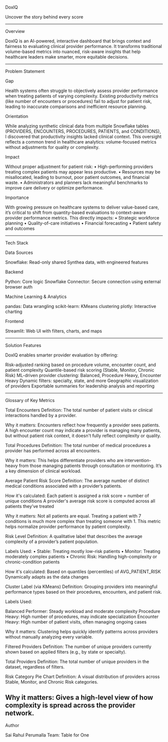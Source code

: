 DoxIQ
 
Uncover the story behind every score
 
 
---
 
Overview
 
DoxIQ is an AI-powered, interactive dashboard that brings context and fairness to evaluating clinical provider performance. It transforms traditional volume-based metrics into nuanced, risk-aware insights that help healthcare leaders make smarter, more equitable decisions.
 
 
---
 
Problem Statement
 
Gap
 
Health systems often struggle to objectively assess provider performance when treating patients of varying complexity. Existing productivity metrics (like number of encounters or procedures) fail to adjust for patient risk, leading to inaccurate comparisons and inefficient resource planning.
 
Orientation
 
While analyzing synthetic clinical data from multiple Snowflake tables (PROVIDERS, ENCOUNTERS, PROCEDURES, PATIENTS, and CONDITIONS), I discovered that productivity insights lacked clinical context. This oversight reflects a common trend in healthcare analytics: volume-focused metrics without adjustments for quality or complexity.
 
Impact
 
   Without proper adjustment for patient risk:
   •	High-performing providers treating complex patients may appear less productive.
   •	Resources may be misallocated, leading to burnout, poor patient outcomes, and financial waste.
   •	Administrators and planners lack meaningful benchmarks to improve care delivery or optimize performance.
 
 
Importance

   With growing pressure on healthcare systems to deliver value-based care, it’s critical to shift from quantity-based evaluations to context-aware provider performance metrics. This directly impacts:
   •	Strategic workforce planning
   •	Quality-of-care initiatives
   •	Financial forecasting
   •	Patient safety and outcomes
 
 
 
---
 
Tech Stack
 
Data Sources
 
   Snowflake: Read-only shared Synthea data, with engineered features
 
 
Backend
 
   Python: Core logic
   Snowflake Connector: Secure connection using external browser auth
 
 
Machine Learning & Analytics
 
   pandas: Data wrangling
   scikit-learn: KMeans clustering
   plotly: Interactive charting
 
 
Frontend
 
   Streamlit: Web UI with filters, charts, and maps
 
 
 
---
 
Solution Features
 
DoxIQ enables smarter provider evaluation by offering:
    
   Risk-adjusted ranking based on procedure volume, encounter count, and patient complexity
   Quantile-based risk scoring (Stable, Monitor, Chronic Risk)
   ML-driven provider clustering: Balanced, Procedure Heavy, Encounter Heavy
   Dynamic filters: specialty, state, and more
   Geographic visualization of providers
   Exportable summaries for leadership analysis and reporting

 
---
 
Glossary of Key Metrics
 
Total Encounters
   Definition: The total number of patient visits or clinical interactions handled by a provider.
   
   Why it matters: Encounters reflect how frequently a provider sees patients. A high encounter count may indicate a provider is managing many patients, but without patient risk context, it doesn't fully reflect complexity or quality.

Total Procedures
   Definition: The total number of medical procedures a provider has performed across all encounters.
   
   Why it matters: This helps differentiate providers who are intervention-heavy from those managing patients through consultation or monitoring. It’s a key dimension of clinical workload.

Average Patient Risk Score
   Definition: The average number of distinct medical conditions associated with a provider’s patients.
   
   How it's calculated: Each patient is assigned a risk score = number of unique conditions A provider's average risk score is computed across all patients they’ve treated

   Why it matters: Not all patients are equal. Treating a patient with 7 conditions is much more complex than treating someone with 1. This metric helps normalize provider performance by patient complexity.

Risk Level
   Definition: A qualitative label that describes the average complexity of a provider’s patient population.

Labels Used: 
   • Stable: Treating mostly low-risk patients 
   • Monitor: Treating moderately complex patients 
   • Chronic Risk: Handling high-complexity or chronic-condition patients

How it's calculated: Based on quantiles (percentiles) of AVG_PATIENT_RISK Dynamically adapts as the data changes

Cluster Label (via KMeans)
   Definition: Grouping providers into meaningful performance types based on their procedures, encounters, and patient risk.

Labels Used:

   Balanced Performer: Steady workload and moderate complexity 
   Procedure Heavy: High number of procedures, may indicate specialization
   Encounter Heavy: High number of patient visits, often managing ongoing cases

   Why it matters: Clustering helps quickly identify patterns across providers without manually analyzing every variable.

Filtered Providers
   Definition: The number of unique providers currently shown based on applied filters (e.g., by state or specialty).

Total Providers
   Definition: The total number of unique providers in the dataset, regardless of filters.

Risk Category Pie Chart
   Definition: A visual distribution of providers across Stable, Monitor, and Chronic Risk categories.

   Why it matters: Gives a high-level view of how complexity is spread across the provider network.
---

 
Author
 
Sai Rahul Perumalla
Team: Table for One
